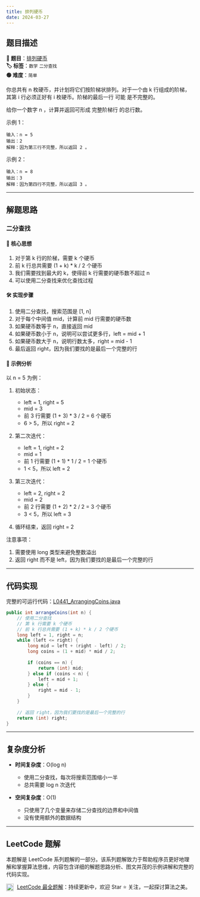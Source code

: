 ```yaml
---
title: 排列硬币
date: 2024-03-27
---
```


## 题目描述

**🔗 题目**：[排列硬币](https://leetcode.cn/problems/arranging-coins/)  
**🏷️ 标签**：`数学` `二分查找`  
**🟢 难度**：`简单`  

你总共有 n 枚硬币，并计划将它们按阶梯状排列。对于一个由 k 行组成的阶梯，其第 i 行必须正好有 i 枚硬币。阶梯的最后一行 可能 是不完整的。

给你一个数字 n ，计算并返回可形成 完整阶梯行 的总行数。

示例 1：
```
输入：n = 5
输出：2
解释：因为第三行不完整，所以返回 2 。
```

示例 2：
```
输入：n = 8
输出：3
解释：因为第四行不完整，所以返回 3 。
```

---

## 解题思路

### 二分查找

#### 📝 核心思想
1. 对于第 k 行的阶梯，需要 k 个硬币
2. 前 k 行总共需要 (1 + k) * k / 2 个硬币
3. 我们需要找到最大的 k，使得前 k 行需要的硬币数不超过 n
4. 可以使用二分查找来优化查找过程

#### 🛠️ 实现步骤
1. 使用二分查找，搜索范围是 [1, n]
2. 对于每个中间值 mid，计算前 mid 行需要的硬币数
3. 如果硬币数等于 n，直接返回 mid
4. 如果硬币数小于 n，说明可以尝试更多行，left = mid + 1
5. 如果硬币数大于 n，说明行数太多，right = mid - 1
6. 最后返回 right，因为我们要找的是最后一个完整的行

#### 🧩 示例分析
以 n = 5 为例：

1. 初始状态：
   - left = 1, right = 5
   - mid = 3
   - 前 3 行需要 (1 + 3) * 3 / 2 = 6 个硬币
   - 6 > 5，所以 right = 2

2. 第二次迭代：
   - left = 1, right = 2
   - mid = 1
   - 前 1 行需要 (1 + 1) * 1 / 2 = 1 个硬币
   - 1 < 5，所以 left = 2

3. 第三次迭代：
   - left = 2, right = 2
   - mid = 2
   - 前 2 行需要 (1 + 2) * 2 / 2 = 3 个硬币
   - 3 < 5，所以 left = 3

4. 循环结束，返回 right = 2

注意事项：
1. 需要使用 long 类型来避免整数溢出
2. 返回 right 而不是 left，因为我们要找的是最后一个完整的行

---

## 代码实现

完整的可运行代码：[L0441_ArrangingCoins.java](../src/main/java/L0441_ArrangingCoins.java)

```java
public int arrangeCoins(int n) {
    // 使用二分查找
    // 第 k 行需要 k 个硬币
    // 前 k 行总共需要 (1 + k) * k / 2 个硬币
    long left = 1, right = n;
    while (left <= right) {
        long mid = left + (right - left) / 2;
        long coins = (1 + mid) * mid / 2;
        
        if (coins == n) {
            return (int) mid;
        } else if (coins < n) {
            left = mid + 1;
        } else {
            right = mid - 1;
        }
    }
    
    // 返回 right，因为我们要找的是最后一个完整的行
    return (int) right;
}
```

---

## 复杂度分析

- **时间复杂度**：O(log n)
  - 使用二分查找，每次将搜索范围缩小一半
  - 总共需要 log n 次迭代

- **空间复杂度**：O(1)
  - 只使用了几个变量来存储二分查找的边界和中间值
  - 没有使用额外的数据结构

---

## LeetCode 题解

本题解是 LeetCode 系列题解的一部分。该系列题解致力于帮助程序员更好地理解和掌握算法思维，内容包含详细的解题思路分析、图文并茂的示例讲解和完整的代码实现。

<img src="https://github.githubassets.com/images/modules/logos_page/GitHub-Mark.png" alt="GitHub" width="20" style="vertical-align: middle; margin-right: 5px"> [LeetCode 最全题解](https://github.com/LjyYano/LeetCode)：持续更新中，欢迎 Star ⭐️ 关注，一起探讨算法之美。 